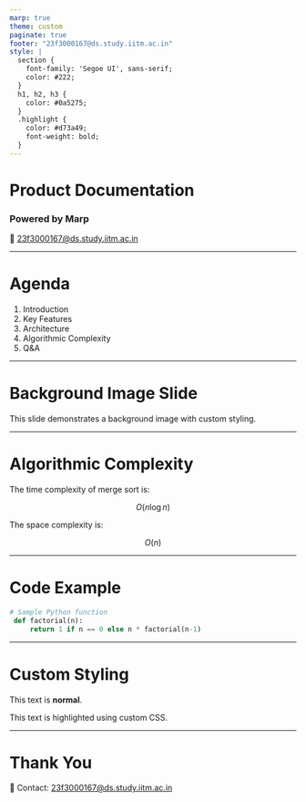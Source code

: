 ```yaml
---
marp: true
theme: custom
paginate: true
footer: "23f3000167@ds.study.iitm.ac.in"
style: |
  section {
    font-family: 'Segoe UI', sans-serif;
    color: #222;
  }
  h1, h2, h3 {
    color: #0a5275;
  }
  .highlight {
    color: #d73a49;
    font-weight: bold;
  }
---
```


<!-- _class: lead -->
# Product Documentation
### Powered by Marp

📧 23f3000167@ds.study.iitm.ac.in

---
# Agenda

1. Introduction
2. Key Features
3. Architecture
4. Algorithmic Complexity
5. Q&A

---
<!-- _backgroundImage: url('https://source.unsplash.com/1600x900/?technology,code') -->
# Background Image Slide

This slide demonstrates a background image with custom styling.

---
# Algorithmic Complexity

The time complexity of merge sort is:

$$ O(n \log n) $$

The space complexity is:

$$ O(n) $$

---
# Code Example

```python
# Sample Python function
 def factorial(n):
     return 1 if n == 0 else n * factorial(n-1)
```

---
# Custom Styling

This text is **normal**.

This text is <span class="highlight">highlighted using custom CSS</span>.

---
# Thank You

📧 Contact: 23f3000167@ds.study.iitm.ac.in
